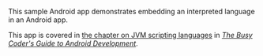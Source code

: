 This sample Android app demonstrates
embedding an interpreted language in an Android app.

This app is covered in 
[the chapter on JVM scripting languages](https://commonsware.com/Android/previews/jvm-scripting-languages)
in [*The Busy Coder's Guide to Android Development*](https://commonsware.com/Android/).

